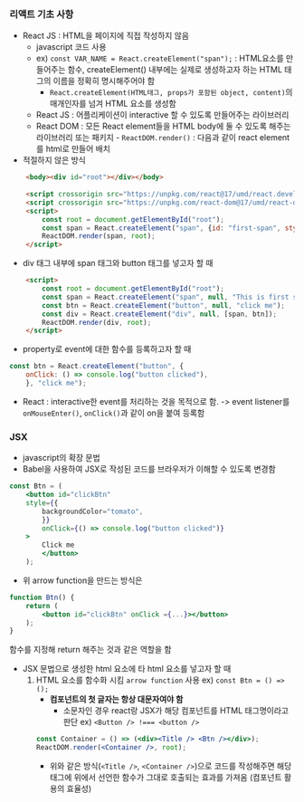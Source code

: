 ### 리액트 기초 사항
- React JS : HTML을 페이지에 직접 작성하지 않음
    - javascript 코드 사용
    - ex) `const VAR_NAME = React.createElement("span");` : HTML요소를 만들어주는 함수, createElement() 내부에는 실제로 생성하고자 하는 HTML 태그의 이름을 정확히 명시해주어야 함
        - `React.createElement(HTML태그, props가 포함된 object, content)`의 매개인자를 넘겨 HTML 요소를 생성함
    - React JS : 어플리케이션이 interactive 할 수 있도록 만들어주는 라이브러리
    - React DOM : 모든 React element들을 HTML body에 둘 수 있도록 해주는 라이브러리 또는 패키지 - `ReactDOM.render()` : 다음과 같이 react element를 html로 만들어 배치
- 적절하지 않은 방식
```html
    <body><div id="root"></div></body>
    
    <script crossorigin src="https://unpkg.com/react@17/umd/react.development.js"></script>
    <script crossorigin src="https://unpkg.com/react-dom@17/umd/react-dom.development.js"></script>
    <script>
        const root = document.getElementById("root");
        const span = React.createElement("span", {id: "first-span", style: {color : "red"} }, "This is first span");
        ReactDOM.render(span, root);
    </script>
```
- div 태그 내부에 span 태그와 button 태그를 넣고자 할 때
```html
    <script>
        const root = document.getElementById("root");
        const span = React.createElement("span", null, "This is first span");
        const btn = React.createElement("button", null, "click me");
        const div = React.createElement("div", null, [span, btn]);
        ReactDOM.render(div, root);
    </script>
```

- property로 event에 대한 함수를 등록하고자 할 때
```js
const btn = React.createElement("button", {
    onClick: () => console.log("button clicked"),
    }, "click me");
```
- React : interactive한 event를 처리하는 것을 목적으로 함. -> event listener를 `onMouseEnter()`, `onClick()`과 같이 on을 붙여 등록함


### JSX
- javascript의 확장 문법
- Babel을 사용하여 JSX로 작성된 코드를 브라우저가 이해할 수 있도록 변경함
```jsx
const Btn = (
    <button id="clickBtn" 
    style={{
        backgroundColor="tomato",
        }} 
        onClick={() => console.log("button clicked")}
    >
        Click me
        </button>
    );
```
- 위 arrow function을 만드는 방식은
```jsx
function Btn() { 
    return (
        <button id="clickBtn" onClick ={...}></button>
    );
}
```
함수를 지정해 return 해주는 것과 같은 역할을 함

- JSX 문법으로 생성한 html 요소에 타 html 요소를 넣고자 할 때
    1. HTML 요소를 함수화 시킴 `arrow function` 사용 ex) `const Btn = () => ();`
        - **컴포넌트의 첫 글자는 항상 대문자여야 함**
            - 소문자인 경우 react랑 JSX가 해당 컴포넌트를 HTML 태그명이라고 판단 ex) `<Button /> !=== <button />`
        ```jsx
        const Container = () => (<div><Title /> <Btn /></div>);
        ReactDOM.render(<Container />, root);
        ```
        - 위와 같은 방식(`<Title />`, `<Container />`)으로 코드를 작성해주면 해당 태그에 위에서 선언한 함수가 그대로 호출되는 효과를 가져옴 (컴포넌트 활용의 효율성)
